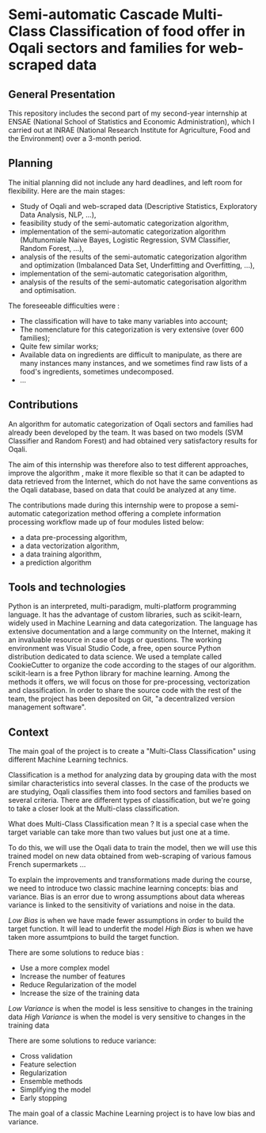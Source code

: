 # Semi-automatic Cascade Multi-Class Classification of food offer in Oqali sectors and families for web-scraped data

## General Presentation

This repository includes the second part of my second-year internship at ENSAE (National School of Statistics and Economic Administration), which I carried out at INRAE (National Research Institute for Agriculture, Food and the Environment) over a 3-month period.

## Planning

The initial planning did not include any hard deadlines, and left room for flexibility. Here are the main stages:
- Study of Oqali and web-scraped data (Descriptive Statistics, Exploratory Data Analysis, NLP, ...),
- feasibility study of the semi-automatic categorization algorithm,
- implementation of the semi-automatic categorization algorithm (Multunomiale Naive Bayes, Logistic Regression, SVM Classifier, Random Forest, ...),
- analysis of the results of the semi-automatic categorization algorithm and optimization (Imbalanced Data Set, Underfitting and Overfitting, ...),
- implementation of the semi-automatic categorisation algorithm,
- analysis of the results of the semi-automatic categorisation algorithm and optimisation.

The foreseeable difficulties were :
- The classification will have to take many variables into account;
- The nomenclature for this categorization is very extensive (over 600 families);
- Quite few similar works;
- Available data on ingredients are difficult to manipulate, as there are many instances many instances, and we sometimes find raw lists of a food's ingredients, sometimes undecomposed.
- ...

## Contributions

An algorithm for automatic categorization of Oqali sectors and families had already been developed by the team. It was based on two models (SVM Classifier and Random Forest) and had obtained very satisfactory results for Oqali. 

The aim of this internship was therefore also to test different approaches, improve the algorithm , make it more flexible so that it can be adapted to data retrieved from the Internet, which do not have the same conventions as the Oqali database, based on data that could be analyzed at any time.

The contributions made during this internship were to propose a semi-automatic categorization method offering a complete information processing workflow made up of four modules listed below:
- a data pre-processing algorithm,
- a data vectorization algorithm,
- a data training algorithm,
- a prediction algorithm

## Tools and technologies

Python is an interpreted, multi-paradigm, multi-platform programming language. It has the advantage of custom libraries, such as scikit-learn, widely used in Machine Learning and data categorization. The language has extensive documentation and a large community on the Internet, making it an invaluable resource in case of bugs or questions. The working environment was Visual Studio Code, a free, open source Python distribution dedicated to data science. We used a template called CookieCutter to organize the code according to the stages of our algorithm. scikit-learn is a free Python library for machine learning. Among the methods it offers, we will focus on those for pre-processing, vectorization and classification. In order to share the source code with the rest of the team, the project has been deposited on Git, "a decentralized version management software". 

## Context 

The main goal of the project is to create a "Multi-Class Classification" using different Machine Learning technics.

Classification is a method for analyzing data by grouping data with the most similar characteristics into several classes. In the case of the products we are studying, Oqali classifies them into food sectors and families based on several criteria. There are different types of classification, but we're going to take a closer look at the Multi-class classification.

What does Multi-Class Classification mean ? It is a special case when the target variable can take more than two values but just one at a time.

To do this, we will use the Oqali data to train the model, then we will use this trained model on new data obtained from web-scraping of various famous French supermarkets ...

To explain the improvements and transformations made during the course, we need to introduce two classic machine learning concepts: bias and variance.
Bias is an error due to wrong assumptions about data whereas variance is linked to the sensitivity of variations and noise in the data.

*Low Bias* is when we have made fewer assumptions in order to build the target function. It will lead to underfit the model
*High Bias* is when we have taken more assumtpions to build the target function.

There are some solutions to reduce bias :
- Use a more complex model
- Increase the number of features
- Reduce Regularization of the model
- Increase the size of the training data

*Low Variance* is when the model is less sensitive to changes in the training data
*High Variance* is when the model is very sensitive to changes in the training data

There are some solutions to reduce variance:
- Cross validation
- Feature selection
- Regularization
- Ensemble methods
- Simplifying the model
- Early stopping

The main goal of a classic Machine Learning project is to have low bias and variance.


